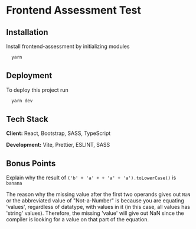 # Frontend Assessment Test

## Installation

Install frontend-assessment by initializing modules

```bash
  yarn
```

## Deployment

To deploy this project run

```bash
  yarn dev
```

## Tech Stack

**Client:** React, Bootstrap, SASS, TypeScript

**Development:** Vite, Prettier, ESLINT, SASS

## Bonus Points

Explain why the result of `('b' + 'a' + + 'a' + 'a').toLowerCase()` is `banana`

The reason why the missing value after the first two operands gives out `NaN` or the abbreviated value of "Not-a-Number" is because you are equating 'values', regardless of datatype, with values in it (in this case, all values has 'string' values). Therefore, the missing 'value' will give out NaN since the compiler is looking for a value on that part of the equation.
